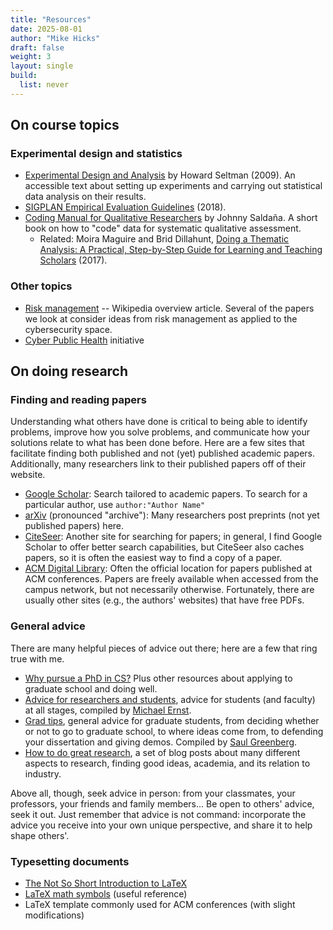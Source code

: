```yaml
---
title: "Resources"
date: 2025-08-01
author: "Mike Hicks"
draft: false
weight: 3
layout: single
build:
  list: never
---
```


## On course topics

### Experimental design and statistics

- [Experimental Design and Analysis](https://www.stat.cmu.edu/~hseltman/309/Book/) by Howard Seltman (2009). An accessible text about setting up experiments and carrying out statistical data analysis on their results.
- [SIGPLAN Empirical Evaluation Guidelines](https://www.sigplan.org/Resources/EmpiricalEvaluation/) (2018).
- [Coding Manual for Qualitative Researchers](https://us.sagepub.com/sites/default/files/upm-binaries/72575_Saldana_Coding_Manual.pdf) by Johnny Saldaña. A short book on how to "code" data for systematic qualitative assessment.
  - Related: Moira Maguire and Brid Dillahunt, [Doing a Thematic Analysis: A Practical, Step-by-Step Guide for Learning and Teaching Scholars](https://ojs.aishe.org/index.php/aishe-j/article/viewFile/335/553) (2017).

### Other topics

- [Risk management](https://en.wikipedia.org/wiki/Risk_management) -- Wikipedia overview article. Several of the papers we look at consider ideas from risk management as applied to the cybersecurity space.
- [Cyber Public Health](https://cloud.google.com/blog/products/identity-security/cyber-public-health-a-new-approach-to-cybersecurity) initiative

## On doing research

### Finding and reading papers

Understanding what others have done is critical to being able to identify problems, improve how you solve problems, and communicate how your solutions relate to what has been done before. Here are a few sites that facilitate finding both published and not (yet) published academic papers. Additionally, many researchers link to their published papers off of their website.

- [Google Scholar](https://scholar.google.com): Search tailored to academic papers. To search for a particular author, use `author:"Author Name"`
- [arXiv](http://arxiv.org) (pronounced "archive"): Many researchers post preprints (not yet published papers) here.
- [CiteSeer](http://citeseerx.ist.psu.edu): Another site for searching for papers; in general, I find Google Scholar to offer better search capabilities, but CiteSeer also caches papers, so it is often the easiest way to find a copy of a paper.
- [ACM Digital Library](http://dl.acm.org/): Often the official location for papers published at ACM conferences. Papers are freely available when accessed from the campus network, but not necessarily otherwise. Fortunately, there are usually other sites (e.g., the authors' websites) that have free PDFs.

### General advice

There are many helpful pieces of advice out there; here are a few that ring true with me.

- [Why pursue a PhD in CS?](http://conquer.cra.org/students) Plus other resources about applying to graduate school and doing well.
- [Advice for researchers and students](http://homes.cs.washington.edu/%7Emernst/advice/), advice for students (and faculty) at all stages, compiled by [Michael Ernst](http://homes.cs.washington.edu/%7Emernst/).
- [Grad tips](http://saul.cpsc.ucalgary.ca/pmwiki.php/GradTips/GradTips), general advice for graduate students, from deciding whether or not to go to graduate school, to where ideas come from, to defending your dissertation and giving demos. Compiled by [Saul Greenberg](http://saul.cpsc.ucalgary.ca/).
- [How to do great research](http://greatresearch.org/), a set of blog posts about many different aspects to research, finding good ideas, academia, and its relation to industry.

Above all, though, seek advice in person: from your classmates, your professors, your friends and family members... Be open to others' advice, seek it out. Just remember that advice is not command: incorporate the advice you receive into your own unique perspective, and share it to help shape others'.

### Typesetting documents

- [The Not So Short Introduction to LaTeX](https://tobi.oetiker.ch/lshort/lshort.pdf)
- [LaTeX math symbols](http://web.ift.uib.no/Teori/KURS/WRK/TeX/symALL.html) (useful reference)
- LaTeX template commonly used for ACM conferences (with slight modifications)
